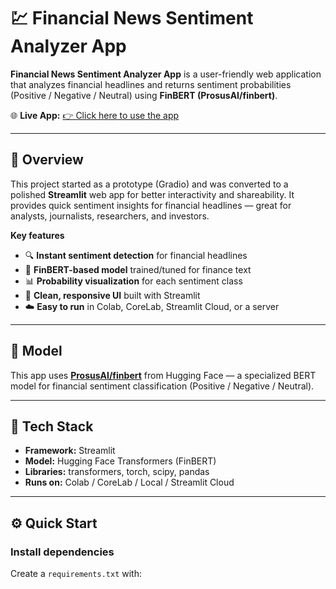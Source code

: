 # 💹 Financial News Sentiment Analyzer App

**Financial News Sentiment Analyzer App** is a user-friendly web application that analyzes financial headlines and returns sentiment probabilities (Positive / Negative / Neutral) using **FinBERT (ProsusAI/finbert)**.

🌐 **Live App:** [👉 Click here to use the app](https://unreverberated-melodie-prevailingly.ngrok-free.dev/)

---

## 🚀 Overview

This project started as a prototype (Gradio) and was converted to a polished **Streamlit** web app for better interactivity and shareability. It provides quick sentiment insights for financial headlines — great for analysts, journalists, researchers, and investors.

**Key features**
- 🔍 **Instant sentiment detection** for financial headlines  
- 🤖 **FinBERT-based model** trained/tuned for finance text  
- 📊 **Probability visualization** for each sentiment class  
- 💬 **Clean, responsive UI** built with Streamlit  
- ☁️ **Easy to run** in Colab, CoreLab, Streamlit Cloud, or a server

---

## 🧠 Model

This app uses **[ProsusAI/finbert](https://huggingface.co/ProsusAI/finbert)** from Hugging Face — a specialized BERT model for financial sentiment classification (Positive / Negative / Neutral).

---

## 🧰 Tech Stack

- **Framework:** Streamlit  
- **Model:** Hugging Face Transformers (FinBERT)  
- **Libraries:** transformers, torch, scipy, pandas  
- **Runs on:** Colab / CoreLab / Local / Streamlit Cloud

---

## ⚙️ Quick Start

### Install dependencies
Create a `requirements.txt` with:

